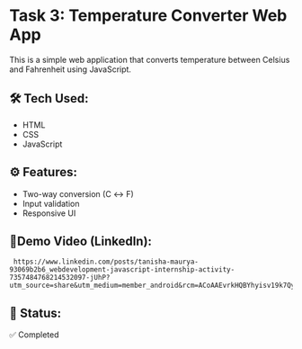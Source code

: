 # Task 3: Temperature Converter Web App

This is a simple web application that converts temperature between Celsius and Fahrenheit using JavaScript.

## 🛠️ Tech Used:
- HTML
- CSS
- JavaScript

## ⚙️ Features:
- Two-way conversion (C ↔ F)
- Input validation
- Responsive UI

## 🔗Demo Video (LinkedIn):
     https://www.linkedin.com/posts/tanisha-maurya-93069b2b6_webdevelopment-javascript-internship-activity-7357484768214532097-jUhP?utm_source=share&utm_medium=member_android&rcm=ACoAAEvrkHQBYhyisv19k7Qy__jyruPMJJ2mTzI


## 📌 Status:
✅ Completed
